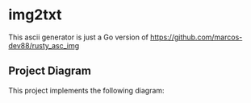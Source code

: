 # img2txt

This ascii generator is just a Go version of https://github.com/marcos-dev88/rusty_asc_img

## Project Diagram

This project implements the following diagram:
